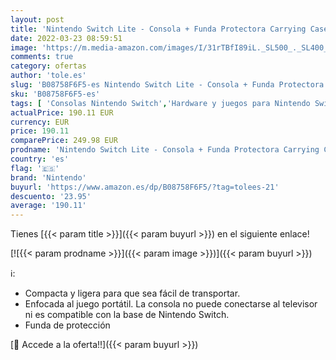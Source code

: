 ```yaml
---
layout: post
title: 'Nintendo Switch Lite - Consola + Funda Protectora Carrying Case Zelda  Gris'
date: 2022-03-23 08:59:51
image: 'https://m.media-amazon.com/images/I/31rTBfI89iL._SL500_._SL400_.jpg'
comments: true
category: ofertas
author: 'tole.es'
slug: 'B08758F6F5-es Nintendo Switch Lite - Consola + Funda Protectora Carrying...'
sku: 'B08758F6F5-es'
tags: [ 'Consolas Nintendo Switch','Hardware y juegos para Nintendo Switch','Videojuegos','nintendo', ]
actualPrice: 190.11 EUR
currency: EUR
price: 190.11
comparePrice: 249.98 EUR
prodname: 'Nintendo Switch Lite - Consola + Funda Protectora Carrying Case Zelda  Gris'
country: 'es'
flag: '🇪🇸'
brand: 'Nintendo'
buyurl: 'https://www.amazon.es/dp/B08758F6F5/?tag=tolees-21'
descuento: '23.95'
average: '190.11'
---
```


Tienes [{{< param title >}}]({{< param buyurl >}}) en el siguiente enlace!

[![{{< param prodname >}}]({{< param image >}})]({{< param buyurl >}})

ℹ️:

- Compacta y ligera para que sea fácil de transportar.
- Enfocada al juego portátil. La consola no puede conectarse al televisor ni es compatible con la base de Nintendo Switch.
- Funda de protección

[🛒 Accede a la oferta!!]({{< param buyurl >}})
